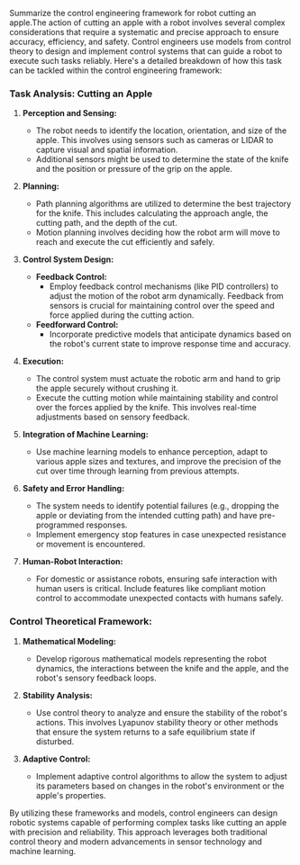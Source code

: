 Summarize the control engineering framework for robot cutting an apple.The action of cutting an apple with a robot involves several complex considerations that require a systematic and precise approach to ensure accuracy, efficiency, and safety. Control engineers use models from control theory to design and implement control systems that can guide a robot to execute such tasks reliably. Here's a detailed breakdown of how this task can be tackled within the control engineering framework:

### Task Analysis: Cutting an Apple
1. **Perception and Sensing:**
   - The robot needs to identify the location, orientation, and size of the apple. This involves using sensors such as cameras or LIDAR to capture visual and spatial information.
   - Additional sensors might be used to determine the state of the knife and the position or pressure of the grip on the apple.

2. **Planning:**
   - Path planning algorithms are utilized to determine the best trajectory for the knife. This includes calculating the approach angle, the cutting path, and the depth of the cut.
   - Motion planning involves deciding how the robot arm will move to reach and execute the cut efficiently and safely.

3. **Control System Design:**
   - **Feedback Control:**
     - Employ feedback control mechanisms (like PID controllers) to adjust the motion of the robot arm dynamically. Feedback from sensors is crucial for maintaining control over the speed and force applied during the cutting action.
   - **Feedforward Control:**
     - Incorporate predictive models that anticipate dynamics based on the robot's current state to improve response time and accuracy.

4. **Execution:**
   - The control system must actuate the robotic arm and hand to grip the apple securely without crushing it.
   - Execute the cutting motion while maintaining stability and control over the forces applied by the knife. This involves real-time adjustments based on sensory feedback.

5. **Integration of Machine Learning:**
   - Use machine learning models to enhance perception, adapt to various apple sizes and textures, and improve the precision of the cut over time through learning from previous attempts.

6. **Safety and Error Handling:**
   - The system needs to identify potential failures (e.g., dropping the apple or deviating from the intended cutting path) and have pre-programmed responses.
   - Implement emergency stop features in case unexpected resistance or movement is encountered.

7. **Human-Robot Interaction:**
   - For domestic or assistance robots, ensuring safe interaction with human users is critical. Include features like compliant motion control to accommodate unexpected contacts with humans safely.

### Control Theoretical Framework:
1. **Mathematical Modeling:**
   - Develop rigorous mathematical models representing the robot dynamics, the interactions between the knife and the apple, and the robot's sensory feedback loops.

2. **Stability Analysis:**
   - Use control theory to analyze and ensure the stability of the robot's actions. This involves Lyapunov stability theory or other methods that ensure the system returns to a safe equilibrium state if disturbed.

3. **Adaptive Control:**
   - Implement adaptive control algorithms to allow the system to adjust its parameters based on changes in the robot's environment or the apple's properties.

By utilizing these frameworks and models, control engineers can design robotic systems capable of performing complex tasks like cutting an apple with precision and reliability. This approach leverages both traditional control theory and modern advancements in sensor technology and machine learning.